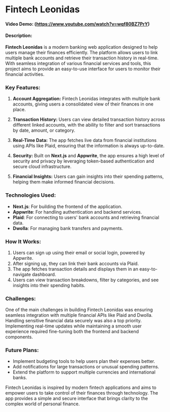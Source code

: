 # Fintech Leonidas

#### Video Demo: (https://www.youtube.com/watch?v=wqf80BZ7PrY)

#### Description:

**Fintech Leonidas** is a modern banking web application designed to help users manage their finances efficiently. The platform allows users to link multiple bank accounts and retrieve their transaction history in real-time. With seamless integration of various financial services and tools, this project aims to provide an easy-to-use interface for users to monitor their financial activities.

### Key Features:

1. **Account Aggregation:** 
   Fintech Leonidas integrates with multiple bank accounts, giving users a consolidated view of their finances in one place.

2. **Transaction History:** 
   Users can view detailed transaction history across different linked accounts, with the ability to filter and sort transactions by date, amount, or category.

3. **Real-Time Data:** 
   The app fetches live data from financial institutions using APIs like Plaid, ensuring that the information is always up-to-date.

4. **Security:** 
   Built on **Next.js** and **Appwrite**, the app ensures a high level of security and privacy by leveraging token-based authentication and secure cloud infrastructure. 

5. **Financial Insights:** 
   Users can gain insights into their spending patterns, helping them make informed financial decisions.

### Technologies Used:

- **Next.js**: For building the frontend of the application.
- **Appwrite**: For handling authentication and backend services.
- **Plaid**: For connecting to users' bank accounts and retrieving financial data.
- **Dwolla**: For managing bank transfers and payments.

### How It Works:

1. Users can sign up using their email or social login, powered by Appwrite.
2. After signing up, they can link their bank accounts via Plaid.
3. The app fetches transaction details and displays them in an easy-to-navigate dashboard.
4. Users can view transaction breakdowns, filter by categories, and see insights into their spending habits.

### Challenges:

One of the main challenges in building Fintech Leonidas was ensuring seamless integration with multiple financial APIs like Plaid and Dwolla. Handling sensitive financial data securely was also a top priority. Implementing real-time updates while maintaining a smooth user experience required fine-tuning both the frontend and backend components.

### Future Plans:

- Implement budgeting tools to help users plan their expenses better.
- Add notifications for large transactions or unusual spending patterns.
- Extend the platform to support multiple currencies and international banks.
  
Fintech Leonidas is inspired by modern fintech applications and aims to empower users to take control of their finances through technology. The app provides a simple and secure interface that brings clarity to the complex world of personal finance.
